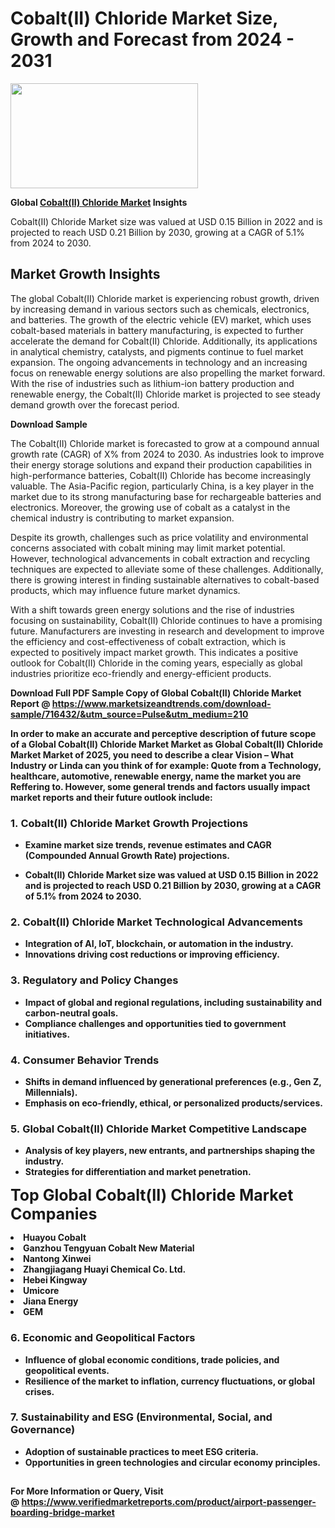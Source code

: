 <H1>Cobalt(II) Chloride Market Size, Growth and Forecast from 2024 - 2031</H1><img class="aligncenter size-medium wp-image-584254" src="https://thirdeyenews.in/wp-content/uploads/2024/09/Global-Market-Research-300x168.jpeg" alt="" width="300" height="168" /><p><strong>Global&nbsp;<a href="https://www.marketsizeandtrends.com/download-sample/716432/&amp;utm_source=Pulse&amp;utm_medium=210">Cobalt(II) Chloride Market</a> Insights</strong></p><p>Cobalt(II) Chloride Market size was valued at USD 0.15 Billion in 2022 and is projected to reach USD 0.21 Billion by 2030, growing at a CAGR of 5.1% from 2024 to 2030.</p><p><h2>Market Growth Insights</h2> <p>The global Cobalt(II) Chloride market is experiencing robust growth, driven by increasing demand in various sectors such as chemicals, electronics, and batteries. The growth of the electric vehicle (EV) market, which uses cobalt-based materials in battery manufacturing, is expected to further accelerate the demand for Cobalt(II) Chloride. Additionally, its applications in analytical chemistry, catalysts, and pigments continue to fuel market expansion. The ongoing advancements in technology and an increasing focus on renewable energy solutions are also propelling the market forward. With the rise of industries such as lithium-ion battery production and renewable energy, the Cobalt(II) Chloride market is projected to see steady demand growth over the forecast period.</p> <p><strong>Download Sample</strong></p> <p>The Cobalt(II) Chloride market is forecasted to grow at a compound annual growth rate (CAGR) of X% from 2024 to 2030. As industries look to improve their energy storage solutions and expand their production capabilities in high-performance batteries, Cobalt(II) Chloride has become increasingly valuable. The Asia-Pacific region, particularly China, is a key player in the market due to its strong manufacturing base for rechargeable batteries and electronics. Moreover, the growing use of cobalt as a catalyst in the chemical industry is contributing to market expansion.</p> <p>Despite its growth, challenges such as price volatility and environmental concerns associated with cobalt mining may limit market potential. However, technological advancements in cobalt extraction and recycling techniques are expected to alleviate some of these challenges. Additionally, there is growing interest in finding sustainable alternatives to cobalt-based products, which may influence future market dynamics.</p> <p>With a shift towards green energy solutions and the rise of industries focusing on sustainability, Cobalt(II) Chloride continues to have a promising future. Manufacturers are investing in research and development to improve the efficiency and cost-effectiveness of cobalt extraction, which is expected to positively impact market growth. This indicates a positive outlook for Cobalt(II) Chloride in the coming years, especially as global industries prioritize eco-friendly and energy-efficient products.</p> <p><strong></p><p><span class=""><strong>Download Full PDF Sample Copy of Global Cobalt(II) Chloride Market Report</strong> @ <a href="https://www.marketsizeandtrends.com/download-sample/716432/&amp;utm_source=Pulse&amp;utm_medium=210" target="_blank">https://www.marketsizeandtrends.com/download-sample/716432/&amp;utm_source=Pulse&amp;utm_medium=210</a></span></p><p>In order to make an accurate and perceptive description of future scope of a Global&nbsp;Cobalt(II) Chloride Market Market as Global&nbsp;Cobalt(II) Chloride Market Market of 2025, you need to describe a clear Vision &ndash; What Industry or Linda can you think of for example: Quote from a Technology, healthcare, automotive, renewable energy, name the market you are Reffering to. However, some general trends and factors usually impact market reports and their future outlook include:</p><h3>1.&nbsp;<strong>Cobalt(II) Chloride Market Growth Projections</strong></h3><ul><li>Examine market size trends, revenue estimates and CAGR (Compounded Annual Growth Rate) projections.</li><li><p>Cobalt(II) Chloride Market size was valued at USD 0.15 Billion in 2022 and is projected to reach USD 0.21 Billion by 2030, growing at a CAGR of 5.1% from 2024 to 2030.</p></li></ul><h3>2.&nbsp;<strong>Cobalt(II) Chloride Market Technological Advancements</strong></h3><ul><li>Integration of AI, IoT, blockchain, or automation in the industry.</li><li>Innovations driving cost reductions or improving efficiency.</li></ul><h3>3.&nbsp;<strong>Regulatory and Policy Changes</strong></h3><ul><li>Impact of global and regional regulations, including sustainability and carbon-neutral goals.</li><li>Compliance challenges and opportunities tied to government initiatives.</li></ul><h3>4.&nbsp;<strong>Consumer Behavior Trends</strong></h3><ul><li>Shifts in demand influenced by generational preferences (e.g., Gen Z, Millennials).</li><li>Emphasis on eco-friendly, ethical, or personalized products/services.</li></ul><h3>5.&nbsp;<strong>Global Cobalt(II) Chloride Market Competitive Landscape</strong></h3><ul><li>Analysis of key players, new entrants, and partnerships shaping the industry.</li><li>Strategies for differentiation and market penetration.</li></ul><p data-pm-slice="1 1 []"><span style="color: inherit; font-family: inherit; font-size: 25px;">Top Global Cobalt(II) Chloride Market Companies</span></p><div class="" data-test-id=""><p><li>Huayou Cobalt</li><li> Ganzhou Tengyuan Cobalt New Material</li><li> Nantong Xinwei</li><li> Zhangjiagang Huayi Chemical Co. Ltd.</li><li> Hebei Kingway</li><li> Umicore</li><li> Jiana Energy</li><li> GEM</li></p></div><h3>6.&nbsp;<strong>Economic and Geopolitical Factors</strong></h3><ul><li>Influence of global economic conditions, trade policies, and geopolitical events.</li><li>Resilience of the market to inflation, currency fluctuations, or global crises.</li></ul><h3>7.&nbsp;<strong>Sustainability and ESG (Environmental, Social, and Governance)</strong></h3><ul><li>Adoption of sustainable practices to meet ESG criteria.</li><li>Opportunities in green technologies and circular economy principles.</li></ul><h2><strong style="font-size: 14px;">For More Information or Query, Visit @&nbsp;</strong><a style="background-color: #ffffff; font-size: 14px;" href="https://www.marketsizeandtrends.com/report/cobalt-ii-chloride-market/" target="_blank">https://www.verifiedmarketreports.com/product/airport-passenger-boarding-bridge-market</a></h2>
